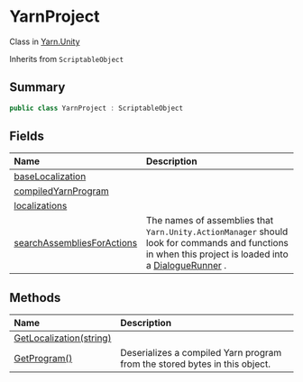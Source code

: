 # YarnProject

Class in [Yarn.Unity](/api/csharp/yarn.unity.md)

Inherits from `ScriptableObject`

## Summary



```csharp
public class YarnProject : ScriptableObject
```

## Fields

|Name|Description|
|:---|:---|
|[baseLocalization](/api/csharp/yarn.unity.yarnproject.baselocalization.md)||
|[compiledYarnProgram](/api/csharp/yarn.unity.yarnproject.compiledyarnprogram.md)||
|[localizations](/api/csharp/yarn.unity.yarnproject.localizations.md)||
|[searchAssembliesForActions](/api/csharp/yarn.unity.yarnproject.searchassembliesforactions.md)|The names of assemblies that  <code>Yarn.Unity.ActionManager</code>  should look for commands and functions in when this project is loaded into a <a href="yarn.unity.dialoguerunner.md">DialogueRunner</a> .|

## Methods

|Name|Description|
|:---|:---|
|[GetLocalization(string)](/api/csharp/yarn.unity.yarnproject.getlocalization.md)||
|[GetProgram()](/api/csharp/yarn.unity.yarnproject.getprogram.md)|Deserializes a compiled Yarn program from the stored bytes in this object.|

